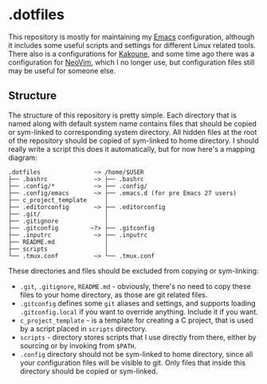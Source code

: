 # .dotfiles
This repository is mostly for maintaining my [Emacs][1] configuration, although it includes some useful scripts and settings for different Linux related tools.
There also is a configurations for [Kakoune][2], and some time ago there was a configuration for [NeoVim][3], which I no longer use, but configuration files still may be useful for someone else.

## Structure
The structure of this repository is pretty simple.
Each directory that is named along with default system name contains files that should be copied or sym-linked to corresponding system directory.
All hidden files at the root of the repository should be copied of sym-linked to home directory.
I should really write a script this does it automatically, but for now here's a mapping diagram:

```
.dotfiles               ~> /home/$USER
├── .bashrc             ~> ├── .bashrc
├── .config/*           ~> ├── .config/
├── .config/emacs       ~> ├── .emacs.d (for pre Emacs 27 users)
├── c_project_template     │
├── .editorconfig       ~> ├── .editorconfig
├── .git/                  │
├── .gitignore             │
├── .gitconfig         ~?> ├── .gitconfig
├── .inputrc            ~> ├── .inputrc
├── README.md              │
├── scripts                │
└── .tmux.conf          ~> └── .tmux.conf
```

These directories and files should be excluded from copying or sym-linking:

- `.git`, `.gitignore`, `README.md` - obviously, there's no need to copy these files to your home directory, as those are git related files.
- `.gitconfig` defines some `git` aliases and settings, and supports loading `.gitconfig.local` if you want to override anything.
  Include it if you want.
- `c_project_template` - is a template for creating a C project, that is used by a script placed in `scripts` directory.
- `scripts` - directory stores scripts that I use directly from there, either by sourcing or by invoking from `$PATH`.
- `.config` directory should not be sym-linked to home directory, since all your configuration files will be visible to git.
  Only files that inside this directory should be copied or sym-linked.

[1]: .config/emacs
[2]: .config/kak
[3]: https://gitlab.com/andreyorst/dotfiles/tree/58b56c0b7b2ff255b6cebf3ef1300bb632444155/.config/nvim

<!--  LocalWords:  sym dotfiles Kakoune NeoVim
 -->
